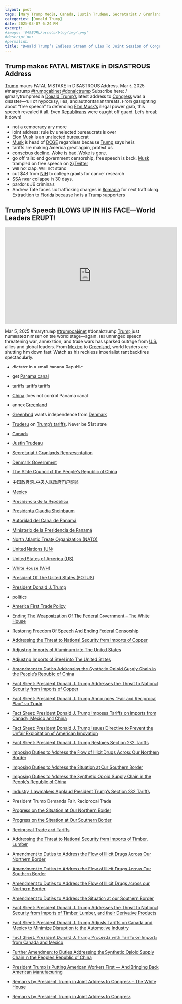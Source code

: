 ```yaml
---
layout: post
tags: [Mary Trump Media, Canada, Justin Trudeau, Secretariat / Grønlands Repræsentation, Denmark Government, The State Council of the People’s Republic of China, 中国政府网_中央人民政府门户网站, Mexico, Presidencia de la República, Presidenta Claudia Sheinbaum, Autoridad del Canal de Panamá, Ministerio de la Presidencia de Panamá, North Atlantic Treaty Organization (NATO), United Nations (UN), United States of America (US), White House (WH), President Of The United States (POTUS), President Donald J. Trump, politics, America First Trade Policy, Ending The Weaponization Of The Federal Government – The White House, Restoring Freedom Of Speech And Ending Federal Censorship, Addressing the Threat to National Security from Imports of Copper, Adjusting Imports of Aluminum into The United States, Adjusting Imports of Steel into The United States, Amendment to Duties Addressing the Synthetic Opioid Supply Chain in the People’s Republic of China, Fact Sheet: President Donald J. Trump Addresses the Threat to National Security from Imports of Copper, Fact Sheet: President Donald J. Trump Announces “Fair and Reciprocal Plan” on Trade, Fact Sheet: President Donald J. Trump Imposes Tariffs on Imports from Canada Mexico and China, Fact Sheet: President Donald J. Trump Issues Directive to Prevent the Unfair Exploitation of American Innovation, Fact Sheet: President Donald J. Trump Restores Section 232 Tariffs, Imposing Duties to Address the Flow of Illicit Drugs Across Our Northern Border, Imposing Duties to Address the Situation at Our Southern Border, Imposing Duties to Address the Synthetic Opioid Supply Chain in the People’s Republic of China, Industry Lawmakers Applaud President Trump’s Section 232 Tariffs, President Trump Demands Fair Reciprocal Trade, Progress on the Situation at Our Northern Border, Progress on the Situation at Our Southern Border, Reciprocal Trade and Tariffs, Addressing the Threat to National Security from Imports of Timber Lumber, Amendment to Duties to Address the Flow of Illicit Drugs Across Our Northern Border, Amendment to Duties to Address the Flow of Illicit Drugs Across Our Southern Border, Amendment to Duties to Address the Flow of Illicit Drugs across our Northern Border, Amendment to Duties to Address the Situation at our Southern Border, Fact Sheet: President Donald J. Trump Addresses the Threat to National Security from Imports of Timber Lumber and their Derivative Products, Fact Sheet: President Donald J. Trump Adjusts Tariffs on Canada and Mexico to Minimize Disruption to the Automotive Industry, Fact Sheet: President Donald J. Trump Proceeds with Tariffs on Imports from Canada and Mexico, Further Amendment to Duties Addressing the Synthetic Opioid Supply Chain in the People’s Republic of China, President Trump is Putting American Workers First — And Bringing Back American Manufacturing, Remarks by President Trump in Joint Address to Congress – The White House, Remarks by President Trump in Joint Address to Congress]
categories: [Donald Trump]
date: 2025-03-07 6:24 PM
excerpt: ''
#image: 'BASEURL/assets/blog/img/.png'
#description:
#permalink:
title: "Donald Trump’s Endless Stream of Lies To Joint Session of Congress"
---
```



## Trump makes FATAL MISTAKE in DISASTROUS Address

[Trump](https://www.whitehouse.gov/administration/donald-j-trump/) makes FATAL MISTAKE in DISASTROUS Address.
Mar 5, 2025  #marytrump [#trumpcabinet](https://www.whitehouse.gov/) [#donaldtrump](https://www.whitehouse.gov/administration/donald-j-trump/)
Subscribe here:    / @marytrumpmedia
[Donald Trump’s](https://www.whitehouse.gov/administration/donald-j-trump/) latest address to [Congress](https://www.congress.gov/) was a disaster—full of hypocrisy, lies, and authoritarian threats. From gaslighting about “free speech” to defending [Elon Musk’s](https://x.com/elonmusk/) illegal power grab, this speech revealed it all. Even [Republicans](https://www.gop.com/) were caught off guard. Let’s break it down!

- not a democracy any more
- joint address: rule by unelected bureaucrats is over
- [Elon Musk](https://x.com/elonmusk/) is an unelected bureaucrat
- [Musk](https://x.com/elonmusk/) is head of [DOGE](https://www.doge.gov/) regardless because [Trump](https://www.whitehouse.gov/administration/donald-j-trump/) says he is
- tariffs are making America great again, protect us
- conscious decline. Woke is bad. Woke is gone.
- go off rails: end government censorship, free speech is back. [Musk](https://x.com/elonmusk/) trampled on free speech on [X](https://x.com/)/[Twitter](https://twitter.com/)
- will not clap. Will not stand
- cut $4B from [NIH](https://www.nih.gov/) to college grants for cancer research
- [SSA](https://www.ssa.gov/) near collapse in 30 days.
- pardons J6 criminals
- Andrew Tate faces six trafficking charges in [Romania]() for next trafficking. Extradition to [Florida](https://www.myflorida.com/) because he is a [Trump](https://www.whitehouse.gov/administration/donald-j-trump/) supporters

## Trump’s Speech BLOWS UP IN HIS FACE—World Leaders ERUPT!

<iframe width="560" height="315" src="https://www.youtube.com/embed/3i0ib3FuAM8?si=91xjr0HYuRBgjyE5" title="YouTube video player" frameborder="0" allow="accelerometer; autoplay; clipboard-write; encrypted-media; gyroscope; picture-in-picture; web-share" referrerpolicy="strict-origin-when-cross-origin" allowfullscreen></iframe>

Mar 5, 2025  #marytrump [#trumpcabinet]() #donaldtrump
[Trump](https://www.whitehouse.gov/administration/donald-j-trump/) just humiliated himself on the world stage—again. His unhinged speech threatening war, annexation, and trade wars has sparked outrage from [U.S.](https://www.usa.gov/) allies and global leaders. From [Mexico](https://www.gob.mx=) to [Greenland](https://grl-rep.dk/en/rep/sek), world leaders are shutting him down fast. Watch as his reckless imperialist rant backfires spectacularly.

- dictator in a small banana Republic
- get [Panama canal]()
- tariffs tariffs tariffs
- [China](https://www.gov.cn/) does not control Panama canal
- annex [Greenland](https://grl-rep.dk/en/rep/sek)
- [Greenland](https://grl-rep.dk/en/rep/sek) wants independence from [Denmark]()
- [Trudeau](https://www.pm.gc.ca/) on [Trump’s tariffs](https://www.whitehouse.gov/administration/donald-j-trump/). Never be 51st state

- [Canada](https://www.canada.ca/)
- [Justin Trudeau](https://www.pm.gc.ca/)
- [Secretariat / Grønlands Repræsentation](https://grl-rep.dk/en/rep/sek)
- [Denmark Government](https://denmark.dk/)
- [The State Council of the People's Republic of China](https://english.www.gov.cn/)
- [中国政府网_中央人民政府门户网站](https://www.gov.cn/)
- [Mexico](https://www.gob.mx/)
- [Presidencia de la República](https://www.gob.mx/presidencia)
- [Presidenta Claudia Sheinbaum](https://www.gob.mx/presidencia)
- [Autoridad del Canal de Panamá](https://pancanal.com/en/)
- [Ministerio de la Presidencia de Panamá](https://www.presidencia.gob.pa/)
- [North Atlantic Treaty Organization (NATO)](https://www.nato.int/)
- [United Nations (UN)](https://www.un.org/)
- [United States of America (US)](https://www.usa.gov/)
- [White House (WH)](https://www.whitehouse.gov/)
- [President Of The United States (POTUS)](https://www.whitehouse.gov/)
- [President Donald J. Trump](https://www.whitehouse.gov/administration/donald-j-trump/)
- politics
- [America First Trade Policy](https://www.whitehouse.gov/presidential-actions/2025/01/america-first-trade-policy/)
- [Ending The Weaponization Of The Federal Government – The White House](https://www.whitehouse.gov/presidential-actions/2025/01/ending-the-weaponization-of-the-federal-government/)
- [Restoring Freedom Of Speech And Ending Federal Censorship](https://www.whitehouse.gov/presidential-actions/2025/01/restoring-freedom-of-speech-and-ending-federal-censorship/)
- [Addressing the Threat to National Security from Imports of Copper](https://www.whitehouse.gov/presidential-actions/2025/02/addressing-the-threat-to-nationalsecurity-from-imports-of-copper/)
- [Adjusting Imports of Aluminum into The United States](https://www.whitehouse.gov/presidential-actions/2025/02/adjusting-imports-of-aluminum-into-the-united-states/)
- [Adjusting Imports of Steel into The United States](https://www.whitehouse.gov/presidential-actions/2025/02/adjusting-imports-of-steel-into-the-united-states/)
- [Amendment to Duties Addressing the Synthetic Opioid Supply Chain in the People’s Republic of China](https://www.whitehouse.gov/presidential-actions/2025/02/amendment-to-duties-addressing-the-synthetic-opioid-supply-chain-in-the-peoples-republic-of-china/)
- [Fact Sheet: President Donald J. Trump Addresses the Threat to National Security from Imports of Copper](https://www.whitehouse.gov/fact-sheets/2025/02/fact-sheet-president-donald-j-trump-addresses-the-threat-to-national-security-from-imports-of-copper/)
- [Fact Sheet: President Donald J. Trump Announces “Fair and Reciprocal Plan” on Trade](https://www.whitehouse.gov/fact-sheets/2025/02/fact-sheet-president-donald-j-trump-announces-fair-and-reciprocal-plan-on-trade/)
- [Fact Sheet: President Donald J. Trump Imposes Tariffs on Imports from Canada, Mexico and China](https://www.whitehouse.gov/fact-sheets/2025/02/fact-sheet-president-donald-j-trump-imposes-tariffs-on-imports-from-canada-mexico-and-china/)
- [Fact Sheet: President Donald J. Trump Issues Directive to Prevent the Unfair Exploitation of American Innovation](https://www.whitehouse.gov/fact-sheets/2025/02/fact-sheet-president-donald-j-trump-issues-directive-to-prevent-the-unfair-exploitation-of-american-innovation/)
- [Fact Sheet: President Donald J. Trump Restores Section 232 Tariffs](https://www.whitehouse.gov/fact-sheets/2025/02/fact-sheet-president-donald-j-trump-restores-section-232-tariffs/)
- [Imposing Duties to Address the Flow of Illicit Drugs Across Our Northern Border](https://www.whitehouse.gov/presidential-actions/2025/02/imposing-duties-to-address-the-flow-of-illicit-drugs-across-our-national-border/)
- [Imposing Duties to Address the Situation at Our Southern Border](https://www.whitehouse.gov/presidential-actions/2025/02/imposing-duties-to-address-the-situation-at-our-southern-border/)
- [Imposing Duties to Address the Synthetic Opioid Supply Chain in the People’s Republic of China](https://www.whitehouse.gov/presidential-actions/2025/02/imposing-duties-to-address-the-synthetic-opioid-supply-chain-in-the-peoples-republic-of-china/)
- [Industry, Lawmakers Applaud President Trump’s Section 232 Tariffs](https://www.whitehouse.gov/articles/2025/02/industry-lawmakers-applaud-president-trumps-section-232-tariffs/)
- [President Trump Demands Fair, Reciprocal Trade](https://www.whitehouse.gov/articles/2025/02/president-trump-demands-fair-reciprocal-trade/)
- [Progress on the Situation at Our Northern Border](https://www.whitehouse.gov/presidential-actions/2025/02/progress-on-the-situation-at-our-northern-border/)
- [Progress on the Situation at Our Southern Border](https://www.whitehouse.gov/presidential-actions/2025/02/progress-on-the-situation-at-our-southern-border/)
- [Reciprocal Trade and Tariffs](https://www.whitehouse.gov/articles/2025/02/reciprocal-trade-and-tariffs/)
- [Addressing the Threat to National Security from Imports of Timber, Lumber](https://www.whitehouse.gov/presidential-actions/2025/03/addressing-the-threat-to-national-security-from-imports-of-timber-lumber/)
- [Amendment to Duties to Address the Flow of Illicit Drugs Across Our Northern Border](https://www.whitehouse.gov/presidential-actions/2025/03/amendment-to-duties-to-address-the-flow-of-illicit-drugs-across-our-northern-border-0c3c/)
- [Amendment to Duties to Address the Flow of Illicit Drugs Across Our Southern Border](https://www.whitehouse.gov/presidential-actions/2025/03/amendment-to-duties-to-address-the-flow-of-illicit-drugs-across-our-southern-border/)
- [Amendment to Duties to Address the Flow of Illicit Drugs across our Northern Border](https://www.whitehouse.gov/presidential-actions/2025/03/amendment-to-duties-to-address-the-flow-of-illicit-drugs-across-our-northern-border/)
- [Amendment to Duties to Address the Situation at our Southern Border](https://www.whitehouse.gov/presidential-actions/2025/03/amendment-to-duties-to-address-the-situation-at-our-southern-border/)
- [Fact Sheet: President Donald J. Trump Addresses the Threat to National Security from Imports of Timber, Lumber, and their Derivative Products](https://www.whitehouse.gov/fact-sheets/2025/03/fact-sheet-president-donald-j-trump-addresses-the-threat-to-national-security-from-imports-of-timber-lumber-and-their-derivative-products/)
- [Fact Sheet: President Donald J. Trump Adjusts Tariffs on Canada and Mexico to Minimize Disruption to the Automotive Industry](https://www.whitehouse.gov/fact-sheets/2025/03/fact-sheet-president-donald-j-trump-adjusts-tariffs-on-canada-and-mexico-to-minimize-disruption-to-the-automotive-industry/)
- [Fact Sheet: President Donald J. Trump Proceeds with Tariffs on Imports from Canada and Mexico](https://www.whitehouse.gov/fact-sheets/2025/03/fact-sheet-president-donald-j-trump-proceeds-with-tariffs-on-imports-from-canada-and-mexico/)
- [Further Amendment to Duties Addressing the Synthetic Opioid Supply Chain in the People’s Republic of China](https://www.whitehouse.gov/presidential-actions/2025/03/further-amendment-to-duties-addressing-the-synthetic-opioid-supply-chain-in-the-peoples-republic-of-china/)
- [President Trump is Putting American Workers First — And Bringing Back American Manufacturing](https://www.whitehouse.gov/articles/2025/03/president-trump-is-putting-american-workers-first-and-bringing-back-american-manufacturing/)
- [Remarks by President Trump in Joint Address to Congress – The White House](https://www.whitehouse.gov/remarks/2025/03/remarks-by-president-trump-in-joint-address-to-congress/)
- [Remarks by President Trump in Joint Address to Congress](https://www.whitehouse.gov/remarks/2025/03/remarks-by-president-trump-in-joint-address-to-congress/)
